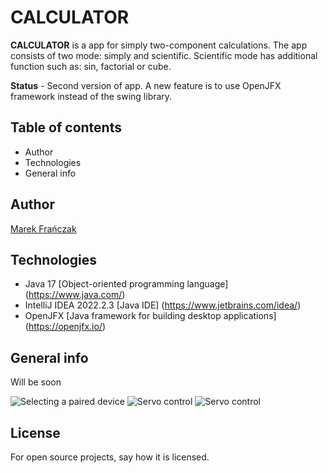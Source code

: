 # CALCULATOR

**CALCULATOR** is a app for simply two-component calculations. The app consists of two mode: simply and scientific. Scientific mode has additional function such as: sin, factorial or cube.

**Status** - Second version of app. A new feature is to use OpenJFX framework instead of the swing library.

## Table of contents

* Author
* Technologies
* General info

## Author
[Marek Frańczak](https://github.com/marekfranczak)

## Technologies
* Java 17 [Object-oriented programming language] (https://www.java.com/)
* IntelliJ IDEA 2022.2.3 [Java IDE] (https://www.jetbrains.com/idea/)
* OpenJFX [Java framework for building desktop applications] (https://openjfx.io/)

## General info
Will be soon

![Selecting a paired device](Pictures/calculator.jpg)
![Servo control](Pictures/calculator1.jpg)
![Servo control](Pictures/calculator2.jpg)

## License
For open source projects, say how it is licensed.
